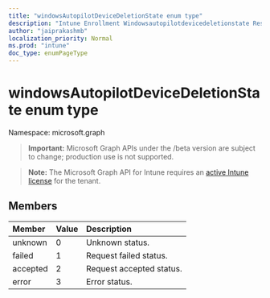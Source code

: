 ```yaml
---
title: "windowsAutopilotDeviceDeletionState enum type"
description: "Intune Enrollment Windowsautopilotdevicedeletionstate Resources ."
author: "jaiprakashmb"
localization_priority: Normal
ms.prod: "intune"
doc_type: enumPageType
---
```


# windowsAutopilotDeviceDeletionState enum type

Namespace: microsoft.graph

> **Important:** Microsoft Graph APIs under the /beta version are subject to change; production use is not supported.

> **Note:** The Microsoft Graph API for Intune requires an [active Intune license](https://go.microsoft.com/fwlink/?linkid=839381) for the tenant.



## Members
|Member|Value|Description|
|:---|:---|:---|
|unknown|0|Unknown status.|
|failed|1|Request failed status.|
|accepted|2|Request accepted status.|
|error|3|Error status.|
